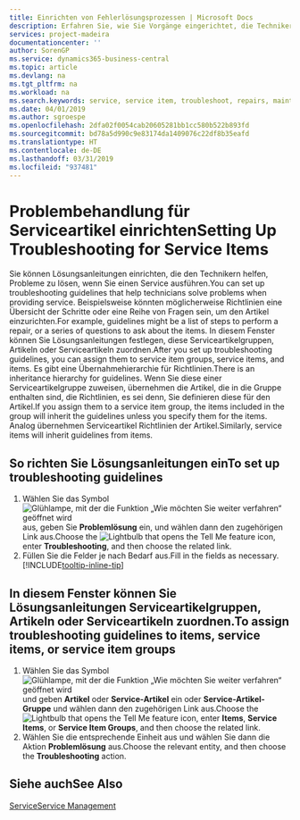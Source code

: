 ```yaml
---
title: Einrichten von Fehlerlösungsprozessen | Microsoft Docs
description: Erfahren Sie, wie Sie Vorgänge eingerichtet, die Techniker helfen, Probleme bei Serviceartikeln zu identifizieren und zu bearbeiten.
services: project-madeira
documentationcenter: ''
author: SorenGP
ms.service: dynamics365-business-central
ms.topic: article
ms.devlang: na
ms.tgt_pltfrm: na
ms.workload: na
ms.search.keywords: service, service item, troubleshoot, repairs, maintenance
ms.date: 04/01/2019
ms.author: sgroespe
ms.openlocfilehash: 2dfa02f0054cab20605281bb1cc580b522b893fd
ms.sourcegitcommit: bd78a5d990c9e83174da1409076c22df8b35eafd
ms.translationtype: HT
ms.contentlocale: de-DE
ms.lasthandoff: 03/31/2019
ms.locfileid: "937481"
---
```

# <a name="setting-up-troubleshooting-for-service-items"></a><span data-ttu-id="113ab-103">Problembehandlung für Serviceartikel einrichten</span><span class="sxs-lookup"><span data-stu-id="113ab-103">Setting Up Troubleshooting for Service Items</span></span>
<span data-ttu-id="113ab-104">Sie können Lösungsanleitungen einrichten, die den Technikern helfen, Probleme zu lösen, wenn Sie einen Service ausführen.</span><span class="sxs-lookup"><span data-stu-id="113ab-104">You can set up troubleshooting guidelines that help technicians solve problems when providing service.</span></span> <span data-ttu-id="113ab-105">Beispielsweise könnten möglicherweise Richtlinien eine Übersicht der Schritte oder eine Reihe von Fragen sein, um den Artikel einzurichten.</span><span class="sxs-lookup"><span data-stu-id="113ab-105">For example, guidelines might be a list of steps to perform a repair, or a series of questions to ask about the items.</span></span> <span data-ttu-id="113ab-106">In diesem Fenster können Sie Lösungsanleitungen festlegen, diese Serviceartikelgruppen, Artikeln oder Serviceartikeln zuordnen.</span><span class="sxs-lookup"><span data-stu-id="113ab-106">After you set up troubleshooting guidelines, you can assign them to service item groups, service items, and items.</span></span> <span data-ttu-id="113ab-107">Es gibt eine Übernahmehierarchie für Richtlinien.</span><span class="sxs-lookup"><span data-stu-id="113ab-107">There is an inheritance hierarchy for guidelines.</span></span> <span data-ttu-id="113ab-108">Wenn Sie diese einer Serviceartikelgruppe zuweisen, übernehmen die Artikel, die in die Gruppe enthalten sind, die Richtlinien, es sei denn, Sie definieren diese für den Artikel.</span><span class="sxs-lookup"><span data-stu-id="113ab-108">If you assign them to a service item group, the items included in the group will inherit the guidelines unless you specify them for the items.</span></span> <span data-ttu-id="113ab-109">Analog übernehmen Serviceartikel Richtlinien der Artikel.</span><span class="sxs-lookup"><span data-stu-id="113ab-109">Similarly, service items will inherit guidelines from items.</span></span>  

## <a name="to-set-up-troubleshooting-guidelines"></a><span data-ttu-id="113ab-110">So richten Sie Lösungsanleitungen ein</span><span class="sxs-lookup"><span data-stu-id="113ab-110">To set up troubleshooting guidelines</span></span>
1. <span data-ttu-id="113ab-111">Wählen Sie das Symbol ![Glühlampe, mit der die Funktion „Wie möchten Sie weiter verfahren“ geöffnet wird](media/ui-search/search_small.png "Wie möchten Sie weiter verfahren?") aus, geben Sie **Problemlösung** ein, und wählen dann den zugehörigen Link aus.</span><span class="sxs-lookup"><span data-stu-id="113ab-111">Choose the ![Lightbulb that opens the Tell Me feature](media/ui-search/search_small.png "Tell me what you want to do") icon, enter **Troubleshooting**, and then choose the related link.</span></span>  
2. <span data-ttu-id="113ab-112">Füllen Sie die Felder je nach Bedarf aus.</span><span class="sxs-lookup"><span data-stu-id="113ab-112">Fill in the fields as necessary.</span></span> [!INCLUDE[tooltip-inline-tip](includes/tooltip-inline-tip_md.md)]  

## <a name="to-assign-troubleshooting-guidelines-to-items-service-items-or-service-item-groups"></a><span data-ttu-id="113ab-113">In diesem Fenster können Sie Lösungsanleitungen Serviceartikelgruppen, Artikeln oder Serviceartikeln zuordnen.</span><span class="sxs-lookup"><span data-stu-id="113ab-113">To assign troubleshooting guidelines to items, service items, or service item groups</span></span>
1. <span data-ttu-id="113ab-114">Wählen Sie das Symbol![ Glühlampe, mit der die Funktion „Wie möchten Sie weiter verfahren“ geöffnet wird](media/ui-search/search_small.png "Wie möchten Sie weiter verfahren")und geben **Artikel** oder **Service-Artikel** ein oder **Service-Artikel-Gruppe** und wählen dann den zugehörigen Link aus.</span><span class="sxs-lookup"><span data-stu-id="113ab-114">Choose the ![Lightbulb that opens the Tell Me feature](media/ui-search/search_small.png "Tell me what you want to do") icon, enter **Items**, **Service Items**, or **Service Item Groups**, and then choose the related link.</span></span>  
2. <span data-ttu-id="113ab-115">Wählen Sie die entsprechende Einheit aus und wählen Sie dann die Aktion **Problemlösung** aus.</span><span class="sxs-lookup"><span data-stu-id="113ab-115">Choose the relevant entity, and then choose the **Troubleshooting** action.</span></span>  

## <a name="see-also"></a><span data-ttu-id="113ab-116">Siehe auch</span><span class="sxs-lookup"><span data-stu-id="113ab-116">See Also</span></span>
[<span data-ttu-id="113ab-117">Service</span><span class="sxs-lookup"><span data-stu-id="113ab-117">Service Management</span></span>](service-service.md)